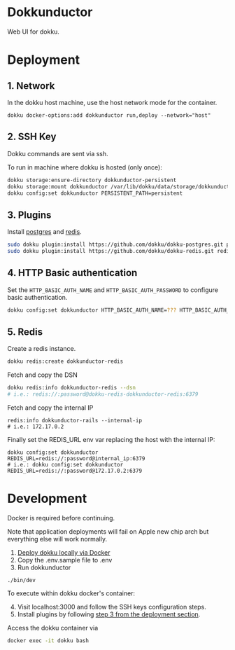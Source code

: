 # Dokkunductor

Web UI for dokku.

# Deployment

## 1. Network

In the dokku host machine, use the host network mode for the container.

```
dokku docker-options:add dokkunductor run,deploy --network="host"
```

## 2. SSH Key

Dokku commands are sent via ssh.

To run in machine where dokku is hosted (only once):

```bash
dokku storage:ensure-directory dokkunductor-persistent
dokku storage:mount dokkunductor /var/lib/dokku/data/storage/dokkunductor-persistent:/app/persistent
dokku config:set dokkunductor PERSISTENT_PATH=persistent
```

## 3. Plugins

Install [postgres](https://github.com/dokku/dokku-postgres) and [redis](https://github.com/dokku/dokku-redis).

```bash
sudo dokku plugin:install https://github.com/dokku/dokku-postgres.git postgres
sudo dokku plugin:install https://github.com/dokku/dokku-redis.git redis
```

## 4. HTTP Basic authentication

Set the `HTTP_BASIC_AUTH_NAME` and `HTTP_BASIC_AUTH_PASSWORD` to configure basic authentication.

```bash
dokku config:set dokkunductor HTTP_BASIC_AUTH_NAME=??? HTTP_BASIC_AUTH_PASSWORD=???
```

## 5. Redis

Create a redis instance.
```bash
dokku redis:create dokkunductor-redis
```

Fetch and copy the DSN
```bash
dokku redis:info dokkunductor-redis --dsn
# i.e.: redis://:password@dokku-redis-dokkunductor-redis:6379
```

Fetch and copy the internal IP
```
redis:info dokkunductor-rails --internal-ip
# i.e.: 172.17.0.2
```

Finally set the REDIS_URL env var replacing the host with the internal IP:
```
dokku config:set dokkunductor REDIS_URL=redis://:password@internal_ip:6379
# i.e.: dokku config:set dokkunductor REDIS_URL=redis://:password@172.17.0.2:6379
```

# Development

Docker is required before continuing.

Note that application deployments will fail on Apple new chip arch but everything else will work normally.

1. [Deploy dokku locally via Docker](https://dokku.com/docs/getting-started/install/docker/)
2. Copy the .env.sample file to .env
3. Run dokkunductor
```
./bin/dev
```

To execute within dokku docker's container:

4. Visit localhost:3000 and follow the SSH keys configuration steps.
5. Install plugins by following [step 3 from the deployment section](https://github.com/juanmanuelramallo/dokkunductor#3-plugins).

Access the dokku container via
```bash
docker exec -it dokku bash
```

